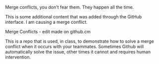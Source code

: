 Merge conflicts, you don't fear them. They happen all the time.

This is some additional content that was added through the GitHub interface. I am causing a merge conflict.

Merge Conflicts - edit made on github.cm

This is a repo that is used, in class, to demonstrate how to solve a merge conflict when it occurs with your teammates. Sometimes Github will automatically solve the issue, other times it cannot and requires human intervention.
